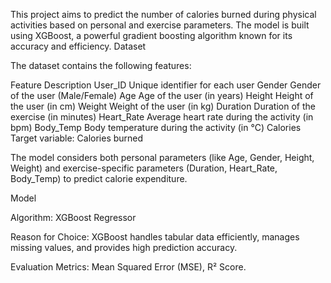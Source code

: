 This project aims to predict the number of calories burned during physical activities based on personal and exercise parameters. The model is built using XGBoost, a powerful gradient boosting algorithm known for its accuracy and efficiency.
Dataset

The dataset contains the following features:

Feature	Description
User_ID	Unique identifier for each user
Gender	Gender of the user (Male/Female)
Age	Age of the user (in years)
Height	Height of the user (in cm)
Weight	Weight of the user (in kg)
Duration	Duration of the exercise (in minutes)
Heart_Rate	Average heart rate during the activity (in bpm)
Body_Temp	Body temperature during the activity (in °C)
Calories	Target variable: Calories burned

The model considers both personal parameters (like Age, Gender, Height, Weight) and exercise-specific parameters (Duration, Heart_Rate, Body_Temp) to predict calorie expenditure.

Model

Algorithm: XGBoost Regressor

Reason for Choice: XGBoost handles tabular data efficiently, manages missing values, and provides high prediction accuracy.

Evaluation Metrics: Mean Squared Error (MSE), R² Score.
